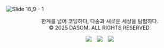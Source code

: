 ![Slide 16_9 - 1](https://github.com/user-attachments/assets/ecb1ac70-0ee0-4383-bd15-fc8dba47b443) <br>
<p align="center">한계를 넘어 코딩하다, 다솜과 새로운 세상을 탐험하다.<br>
© 2025 DASOM. ALL RIGHTS RESERVED.</p>

<div align="center">
  <a href="https://hits.seeyoufarm.com"><img src="https://hits.seeyoufarm.com/api/count/incr/badge.svg?url=https%3A%2F%2Fgithub.com%2FDASOM-GitHub&count_bg=%2300B493&title_bg=%2326262D&icon=&icon_color=%23E7E7E7&title=hits&edge_flat=false"/></a>
  <a href="https://www.instagram.com/dasom___official/"><img 
        src="http://img.shields.io/badge/-Instagram-black?style=flat&logo=Instagram&link=https://instagram.com/c_do.hy/"
        style="height : auto; margin-left : 10px; margin-right : 10px;"/></a>
        <a href="https://hits.seeyoufarm.com"><img src="https://hits.seeyoufarm.com/api/count/incr/badge.svg?url=https%3A%2F%2Fdmu-dasom.or.kr&count_bg=%23000000&title_bg=%23555555&icon=&icon_color=%23E7E7E7&title=web+visits&edge_flat=false"/></a>
</div>
